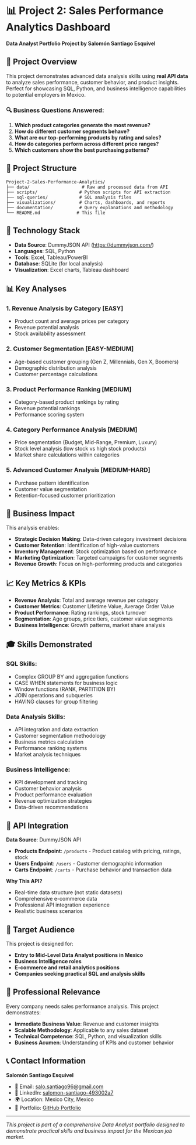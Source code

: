 # 📊 Project 2: Sales Performance Analytics Dashboard

**Data Analyst Portfolio Project by Salomón Santiago Esquivel**

## 🎯 Project Overview

This project demonstrates advanced data analysis skills using **real API data** to analyze sales performance, customer behavior, and product insights. Perfect for showcasing SQL, Python, and business intelligence capabilities to potential employers in Mexico.

### 🔍 Business Questions Answered:
1. **Which product categories generate the most revenue?**
2. **How do different customer segments behave?** 
3. **What are our top-performing products by rating and sales?**
4. **How do categories perform across different price ranges?**
5. **Which customers show the best purchasing patterns?**

## 📂 Project Structure

```
Project-2-Sales-Performance-Analytics/
├── data/                    # Raw and processed data from API
├── scripts/                # Python scripts for API extraction
├── sql-queries/            # SQL analysis files
├── visualizations/         # Charts, dashboards, and reports
├── documentation/          # Query explanations and methodology
└── README.md              # This file
```

## 🔧 Technology Stack

- **Data Source**: DummyJSON API (https://dummyjson.com/)
- **Languages**: SQL, Python
- **Tools**: Excel, Tableau/PowerBI
- **Database**: SQLite (for local analysis)
- **Visualization**: Excel charts, Tableau dashboard

## 📊 Key Analyses

### 1. Revenue Analysis by Category [EASY]
- Product count and average prices per category
- Revenue potential analysis
- Stock availability assessment

### 2. Customer Segmentation [EASY-MEDIUM] 
- Age-based customer grouping (Gen Z, Millennials, Gen X, Boomers)
- Demographic distribution analysis
- Customer percentage calculations

### 3. Product Performance Ranking [MEDIUM]
- Category-based product rankings by rating
- Revenue potential rankings
- Performance scoring system

### 4. Category Performance Analysis [MEDIUM]
- Price segmentation (Budget, Mid-Range, Premium, Luxury)
- Stock level analysis (low stock vs high stock products)
- Market share calculations within categories

### 5. Advanced Customer Analysis [MEDIUM-HARD]
- Purchase pattern identification
- Customer value segmentation
- Retention-focused customer prioritization

## 🚀 Business Impact

This analysis enables:
- **Strategic Decision Making**: Data-driven category investment decisions
- **Customer Retention**: Identification of high-value customers
- **Inventory Management**: Stock optimization based on performance
- **Marketing Optimization**: Targeted campaigns for customer segments
- **Revenue Growth**: Focus on high-performing products and categories

## 📈 Key Metrics & KPIs

- **Revenue Analysis**: Total and average revenue per category
- **Customer Metrics**: Customer Lifetime Value, Average Order Value
- **Product Performance**: Rating rankings, stock turnover
- **Segmentation**: Age groups, price tiers, customer value segments
- **Business Intelligence**: Growth patterns, market share analysis

## 🎓 Skills Demonstrated

### SQL Skills:
- Complex GROUP BY and aggregation functions
- CASE WHEN statements for business logic
- Window functions (RANK, PARTITION BY)
- JOIN operations and subqueries
- HAVING clauses for group filtering

### Data Analysis Skills:
- API integration and data extraction
- Customer segmentation methodology
- Business metrics calculation
- Performance ranking systems
- Market analysis techniques

### Business Intelligence:
- KPI development and tracking
- Customer behavior analysis
- Product performance evaluation
- Revenue optimization strategies
- Data-driven recommendations

## 📱 API Integration

**Data Source**: DummyJSON API
- **Products Endpoint**: `/products` - Product catalog with pricing, ratings, stock
- **Users Endpoint**: `/users` - Customer demographic information
- **Carts Endpoint**: `/carts` - Purchase behavior and transaction data

**Why This API?**
- Real-time data structure (not static datasets)
- Comprehensive e-commerce data
- Professional API integration experience
- Realistic business scenarios

## 🎯 Target Audience

This project is designed for:
- **Entry to Mid-Level Data Analyst positions in Mexico**
- **Business Intelligence roles**
- **E-commerce and retail analytics positions**
- **Companies seeking practical SQL and analysis skills**

## 💼 Professional Relevance

Every company needs sales performance analysis. This project demonstrates:
- **Immediate Business Value**: Revenue and customer insights
- **Scalable Methodology**: Applicable to any sales dataset
- **Technical Competence**: SQL, Python, and visualization skills
- **Business Acumen**: Understanding of KPIs and customer behavior

## 📞 Contact Information

**Salomón Santiago Esquivel**
- 📧 Email: salo.santiago96@gmail.com
- 🔗 LinkedIn: [salomon-santiago-493002a7](https://www.linkedin.com/in/salomon-santiago-493002a7/)
- 🌍 Location: Mexico City, Mexico
- 💼 Portfolio: [GitHub Portfolio](https://github.com/Salo996/Data-analyst-portfolio)

---

*This project is part of a comprehensive Data Analyst portfolio designed to demonstrate practical skills and business impact for the Mexican job market.*